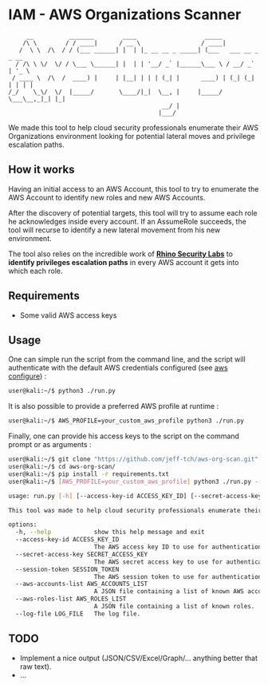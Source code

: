 
# IAM - AWS Organizations Scanner 

         __          _______        ____                   _____                 
        /\ \        / / ____|      / __ \                 / ____|                
       /  \ \  /\  / / (___ ______| |  | |_ __ __ _ _____| (___   ___ __ _ _ __  
      / /\ \ \/  \/ / \___ \______| |  | | '__/ _` |______\___ \ / __/ _` | '_ \ 
     / ____ \  /\  /  ____) |     | |__| | | | (_| |      ____) | (_| (_| | | | |
    /_/    \_\/  \/  |_____/       \____/|_|  \__, |     |_____/ \___\__,_|_| |_|
                                               __/ |                             
                                              |___/                              

We made this tool to help cloud security professionals enumerate their AWS Organizations environment looking for potential lateral moves and privilege escalation paths.

## How it works

Having an initial access to an AWS Account, this tool to try to enumerate the AWS Account to identify new roles and new AWS Accounts.

After the discovery of potential targets, this tool will try to assume each role he acknowledges inside every account. If an AssumeRole succeeds, the tool will recurse to identify a new lateral movement from his new environment.

The tool also relies on the incredible work of **[Rhino Security Labs](https://rhinosecuritylabs.com/aws/aws-privilege-escalation-methods-mitigation/)** to **identify privileges escalation paths** in every AWS account it gets into which each role.

## Requirements

*  Some valid AWS access keys 

## Usage
One can simple run the script from the command line, and the script will authenticate with the default AWS credentials configured (see [aws configure]()) :

```bash
user@kali:~/$ python3 ./run.py
```

It is also possible to provide a preferred AWS profile at runtime : 

```bash
user@kali:~/$ AWS_PROFILE=your_custom_aws_profile python3 ./run.py
```

Finally, one can provide his access keys to the script on the command prompt or as arguments :

```bash
user@kali:~/$ git clone "https://github.com/jeff-tch/aws-org-scan.git"
user@kali:~/$ cd aws-org-scan/
user@kali:~/$ pip install -r requirements.txt
user@kali:~/$ [AWS_PROFILE=your_custom_aws_profile] python3 ./run.py --help

usage: run.py [-h] [--access-key-id ACCESS_KEY_ID] [--secret-access-key SECRET_ACCESS_KEY] [--session-token SESSION_TOKEN] [--aws-accounts-list AWS_ACCOUNTS_LIST] [--aws-roles-list AWS_ROLES_LIST] [--log-file LOG_FILE]

This tool was made to help cloud security professionals enumerate their AWS Organizations environment looking for potential lateral moves and privilege escalation paths.

options:
  -h, --help            show this help message and exit
  --access-key-id ACCESS_KEY_ID
                        The AWS access key ID to use for authentication.
  --secret-access-key SECRET_ACCESS_KEY
                        The AWS secret access key to use for authentication.
  --session-token SESSION_TOKEN
                        The AWS session token to use for authentication, if there is one.
  --aws-accounts-list AWS_ACCOUNTS_LIST
                        A JSON file containing a list of known AWS account IDs.
  --aws-roles-list AWS_ROLES_LIST
                        A JSON file containing a list of known roles.
  --log-file LOG_FILE   The log file.
```
## TODO
 * Implement a nice output (JSON/CSV/Excel/Graph/... anything better that raw text).
 * ...
